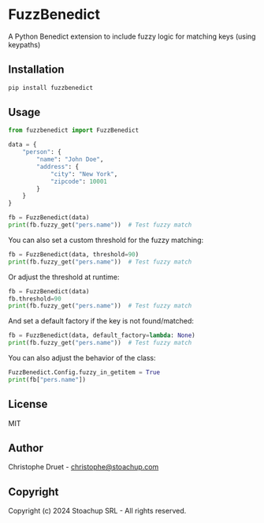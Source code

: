 # FuzzBenedict

A Python Benedict extension to include fuzzy logic for matching keys (using keypaths)

## Installation

```bash
pip install fuzzbenedict
```

## Usage

```python
from fuzzbenedict import FuzzBenedict

data = {
    "person": {
        "name": "John Doe",
        "address": {
            "city": "New York",
            "zipcode": 10001
        }
    }
}

fb = FuzzBenedict(data)
print(fb.fuzzy_get("pers.name"))  # Test fuzzy match
```

You can also set a custom threshold for the fuzzy matching:

```python
fb = FuzzBenedict(data, threshold=90)
print(fb.fuzzy_get("pers.name"))  # Test fuzzy match
```

Or adjust the threshold at runtime:

```python
fb = FuzzBenedict(data)
fb.threshold=90
print(fb.fuzzy_get("pers.name"))  # Test fuzzy match
```


And set a default factory if the key is not found/matched:

```python
fb = FuzzBenedict(data, default_factory=lambda: None)
print(fb.fuzzy_get("pers.name"))  # Test fuzzy match
```

You can also adjust the behavior of the class:

```python
FuzzBenedict.Config.fuzzy_in_getitem = True
print(fb["pers.name"])
```

## License

MIT

## Author

Christophe Druet - [christophe@stoachup.com](mailto:christophe@stoachup.com)

## Copyright

Copyright (c) 2024 Stoachup SRL - All rights reserved.

